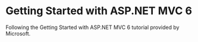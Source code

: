 # Getting Started with ASP.NET MVC 6

Following the Getting Started with ASP.NET MVC 6 tutorial provided by Microsoft.
